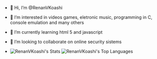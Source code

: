 - 👋 Hi, I’m @RenanVKoashi
- 👀 I’m interested in videos games, eletronic music, programming in C, console emulation and many others
- 🌱 I’m currently learning html 5 and javascript
- 💞️ I’m looking to collaborate on online security sistems

- ![RenanVKoashi's Stats](https://github-readme-stats.vercel.app/api?username=RenanVKoashi&theme=merko&show_icons=true&hide_border=true&count_private=true) ![RenanVKoashi's Top Languages](https://github-readme-stats.vercel.app/api/top-langs/?username=RenanVKoashi&theme=merko&show_icons=true&hide_border=true&layout=compact)


<!---
RenanVKoashi/RenanVKoashi is a ✨ special ✨ repository because its `README.md` (this file) appears on your GitHub profile.
You can click the Preview link to take a look at your changes.
--->
